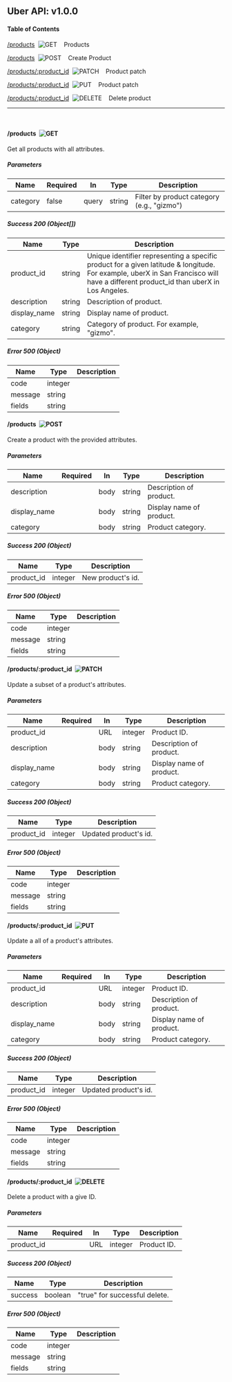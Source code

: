 ## Uber API: v1.0.0
#### Table of Contents


[/products](#/products_get)&nbsp;&nbsp;![GET](tmp/get.png)&nbsp;&nbsp;&nbsp;&nbsp;Products

[/products](#/products_post)&nbsp;&nbsp;![POST](tmp/post.png)&nbsp;&nbsp;&nbsp;&nbsp;Create Product



[/products/:product_id](#/products/:product_id_patch)&nbsp;&nbsp;![PATCH](tmp/patch.png)&nbsp;&nbsp;&nbsp;&nbsp;Product patch

[/products/:product_id](#/products/:product_id_put)&nbsp;&nbsp;![PUT](tmp/put.png)&nbsp;&nbsp;&nbsp;&nbsp;Product patch

[/products/:product_id](#/products/:product_id_delete)&nbsp;&nbsp;![DELETE](tmp/delete.png)&nbsp;&nbsp;&nbsp;&nbsp;Delete product



***
<br/>


#### <a id="/products_get">/products</a>&nbsp;&nbsp;![GET](tmp/get.png)

Get all products with all attributes.

##### Parameters
|Name|Required|In|Type|Description|
|---|---|---|---|---|
|category|false|query|string|Filter by product category (e.g., &quot;gizmo&quot;)|


##### Success 200 (Object[])
|Name|Type|Description|
|---|---|---|
|product_id|string|Unique identifier representing a specific product for a given latitude &amp; longitude. For example, uberX in San Francisco will have a different product_id than uberX in Los Angeles.|
|description|string|Description of product.|
|display_name|string|Display name of product.|
|category|string|Category of product. For example, &quot;gizmo&quot;.|

##### Error 500 (Object)
|Name|Type|Description|
|---|---|---|
|code|integer||
|message|string||
|fields|string||


#### <a id="/products_post">/products</a>&nbsp;&nbsp;![POST](tmp/post.png)

Create a product with the provided attributes.

##### Parameters
|Name|Required|In|Type|Description|
|---|---|---|---|---|
|description||body|string|Description of product.|
|display_name||body|string|Display name of product.|
|category||body|string|Product category.|


##### Success 200 (Object)
|Name|Type|Description|
|---|---|---|
|product_id|integer|New product&#39;s id.|

##### Error 500 (Object)
|Name|Type|Description|
|---|---|---|
|code|integer||
|message|string||
|fields|string||




#### <a id="/products/:product_id_patch">/products/:product_id</a>&nbsp;&nbsp;![PATCH](tmp/patch.png)

Update a subset of a product&#39;s attributes.

##### Parameters
|Name|Required|In|Type|Description|
|---|---|---|---|---|
|product_id||URL|integer|Product ID.|
|description||body|string|Description of product.|
|display_name||body|string|Display name of product.|
|category||body|string|Product category.|


##### Success 200 (Object)
|Name|Type|Description|
|---|---|---|
|product_id|integer|Updated product&#39;s id.|

##### Error 500 (Object)
|Name|Type|Description|
|---|---|---|
|code|integer||
|message|string||
|fields|string||


#### <a id="/products/:product_id_put">/products/:product_id</a>&nbsp;&nbsp;![PUT](tmp/put.png)

Update a all of a product&#39;s attributes.

##### Parameters
|Name|Required|In|Type|Description|
|---|---|---|---|---|
|product_id||URL|integer|Product ID.|
|description||body|string|Description of product.|
|display_name||body|string|Display name of product.|
|category||body|string|Product category.|


##### Success 200 (Object)
|Name|Type|Description|
|---|---|---|
|product_id|integer|Updated product&#39;s id.|

##### Error 500 (Object)
|Name|Type|Description|
|---|---|---|
|code|integer||
|message|string||
|fields|string||


#### <a id="/products/:product_id_delete">/products/:product_id</a>&nbsp;&nbsp;![DELETE](tmp/delete.png)

Delete a product with a give ID.

##### Parameters
|Name|Required|In|Type|Description|
|---|---|---|---|---|
|product_id||URL|integer|Product ID.|


##### Success 200 (Object)
|Name|Type|Description|
|---|---|---|
|success|boolean|&quot;true&quot; for successful delete.|

##### Error 500 (Object)
|Name|Type|Description|
|---|---|---|
|code|integer||
|message|string||
|fields|string||



